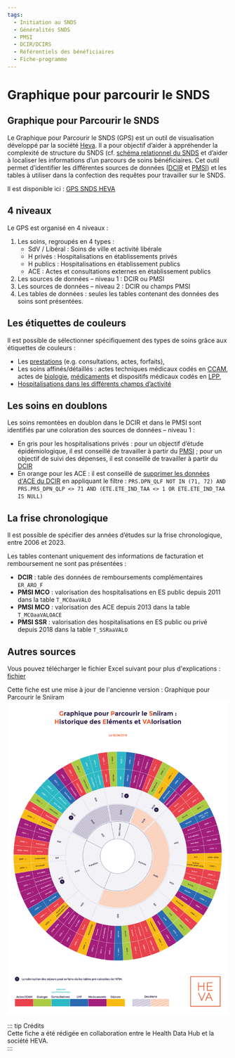 ```yaml
---
tags:
  - Initiation au SNDS
  - Généralités SNDS
  - PMSI
  - DCIR/DCIRS
  - Référentiels des bénéficiaires
  - Fiche-programme
---
```


# Graphique pour parcourir le SNDS

<TagLinks />

## Graphique pour Parcourir le SNDS

Le Graphique pour Parcourir le SNDS (GPS) est un outil de visualisation développé par la société [Heva](https://hevaweb.com/fr). Il a pour objectif d’aider à appréhender la complexité de structure du SNDS (cf. [schéma relationnel du SNDS](../formation_snds/initiation/schema_relationnel_snds.md) et d’aider à localiser les informations d’un parcours de soins bénéficiaires. Cet outil permet d’identifier les différentes sources de données ([DCIR](../glossaire/DCIR.md)  et [PMSI](../glossaire/PMSI.md)) et les tables à utiliser dans la confection des requêtes pour travailler sur le SNDS.

Il est disponible ici : [GPS SNDS HEVA](https://gps.hevaweb.com/snds/roue)

## 4 niveaux 

Le GPS est organisé en 4 niveaux :

1. Les soins, regroupés en 4 types :
	- SdV / Libéral : Soins de ville et activité libérale
	- H privés : Hospitalisations en établissements privés
	- H publics : Hospitalisations en établissement publics
	- ACE : Actes et consultations externes en établissement publics
2. Les sources de données – niveau 1 : DCIR ou PMSI
3. Les sources de données – niveau 2 : DCIR ou champs PMSI
4. Les tables de données : seules les tables contenant des données des soins sont présentées.

## Les étiquettes de couleurs

Il est possible de sélectionner spécifiquement des types de soins grâce aux étiquettes de couleurs :
- Les [prestations](../fiches/prestation.md) (e.g. consultations, actes, forfaits),
- Les soins affinés/détaillés : actes techniques médicaux codés en [CCAM](../glossaire/CCAM.md), actes de [biologie](../glossaire/NABM.md), [médicaments](../fiches/medicament.md) et dispositifs médicaux codés en [LPP](../fiches/lpp.md),
- [Hospitalisations dans les différents champs d’activité](../fiches/concepts_PMSI.md)

## Les soins en doublons

Les soins remontées en doublon dans le DCIR et dans le PMSI sont identifiés par une coloration des sources de données – niveau 1 :
- En gris pour les hospitalisations privés : pour un objectif d’étude épidémiologique, il est conseillé de travailler à partir du [PMSI](../fiches/requete_type_pmsi_mco.md) ; pour un objectif de suivi des dépenses, il est conseillé de travailler à partir du [DCIR](../fiches/fiche_etab_prives.md)
- En orange pour les ACE : il est conseillé de [supprimer les données d'ACE du DCIR](../fiches/actes_consult_externes.md) en appliquant le filtre : 
`PRS.DPN_QLF NOT IN (71, 72) AND PRS.PRS_DPN_QLP <> 71 AND (ETE.ETE_IND_TAA <> 1 OR ETE.ETE_IND_TAA IS NULL)`

## La frise chronologique

Il est possible de spécifier des années d’études sur la frise chronologique, entre 2006 et 2023.

Les tables contenant uniquement des informations de facturation et remboursement ne sont pas présentées :
- **DCIR** : table des données de remboursements complémentaires `ER_ARO_F`   
- **PMSI MCO** : valorisation des hospitalisations en ES public depuis 2011 dans la table `T_MCOaaVALO`  
- **PMSI MCO** : valorisation des ACE depuis 2013 dans la table `T_MCOaaVALOACE`  
- **PMSI SSR** : valorisation des hospitalisations en ES public ou privé depuis 2018 dans la table `T_SSRaaVALO`

## Autres sources

Vous pouvez télécharger le fichier Excel suivant pour plus d'explications : [fichier](https://docs.google.com/spreadsheets/d/1y-uv6_JGI4iKSseMcUKdOpgAEFrRtw4c/edit?usp=drive_web&ouid=115626680739081169624&rtpof=true)

Cette fiche est une mise à jour de l'ancienne version : Graphique pour Parcourir le Sniiram  
![GPS](/files/HEVA/2019-06-18_HEVA_graph_parcourir_sniiram_MPL-2.0.jpg)

::: tip Crédits  
Cette fiche a été rédigée en collaboration entre le Health Data Hub et la société HEVA.  
:::

